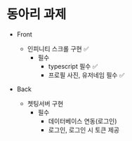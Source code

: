# 동아리 과제

- Front
  - 인피니티 스크롤 구현 ✅
    - 필수
      - typescript 필수 ✅
      - 프로필 사진, 유저네임 필수 ✅
      
- Back
  - 쳇팅서버 구현
    - 필수
      - 데이터베이스 연동(로그인)
      - 로그인, 로그인 시 토큰 제공
      
